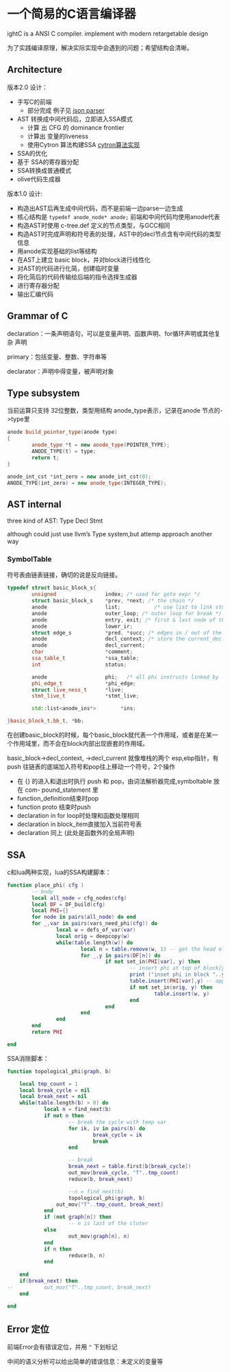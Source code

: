 # 一个简易的C语言编译器

ightC is a ANSI C compiler. implement with modern retargetable design

为了实践编译原理，解决实际实现中会遇到的问题；希望结构会清晰。

## Architecture
版本2.0 设计：
* 手写C的前端
  * 部分完成 例子见 [json parser](https://mzeric.github.io/compiler/2016/09/30/json-parser.html)
* AST 转换成中间代码后，立即进入SSA模式
  * 计算 出 CFG 的 dominance frontier 
  * 计算出 变量的liveness
  * 使用Cytron 算法构建SSA [cytron算法实现](https://github.com/mzeric/LightC/wiki/cytron)
* SSA的优化
* 基于 SSA的寄存器分配
* SSA转换成普通模式
* olive代码生成器



版本1.0 设计:
* 构造出AST后再生成中间代码，而不是前端一边parse一边生成
* 核心结构是 `typedef anode_node* anode;` 前端和中间代码均使用anode代表
* 构造AST时使用 c-tree.def 定义的节点类型，与GCC相同
* 构造AST时完成声明和符号表的处理，AST中的decl节点含有中间代码的类型信息
* 用anode实现基础的list等结构
* 在AST上建立 basic block，并对block进行线性化
* 对AST的代码进行化简，创建临时变量
* 将化简后的代码传输给后端的指令选择生成器
* 进行寄存器分配
* 输出汇编代码

## Grammar of C
declaration：一条声明语句，可以是变量声明、函数声明、for循环声明或其他复杂 声明

primary：包括变量、整数、字符串等 

declarator：声明中得变量，被声明对象

## Type subsystem
  
  当前运算只支持 32位整数，类型用结构 anode_type表示，记录在anode 节点的->type里
```c++
anode build_pointer_type(anode type)
{
        anode_type *t = new anode_type(POINTER_TYPE);
        ANODE_TYPE(t) = type;
        return t;
}

anode_int_cst *int_zero = new anode_int_cst(0);
ANODE_TYPE(int_zero) = new anode_type(INTEGER_TYPE);
```
## AST internal
three kind of AST: Type Decl Stmt

although could just use llvm’s Type system,but attemp approach another way

### SymbolTable
符号表由链表链接，确切的说是反向链接。
```c++
typedef struct basic_block_s{
        unsigned                index; /* used for goto expr */
        struct basic_block_s    *prev, *next; /* the chain */
        anode                   list;           /* use list to link stmt inside bb instead modify The AST */
        anode                   outer_loop; /* outer loop for break */
        anode                   entry, exit; /* first & last node of the block */
        anode                   lower_ir;
        struct edge_s           *pred, *succ; /* edges in / out of the block */
        anode                   decl_context; /* store the current_declspaces */
        anode                   decl_current;
        char                    *comment;
        ssa_table_t             *ssa_table;
        int                     status;

        anode                   phi;   /* all phi instructs linked by ->chain */
        phi_edge_t              *phi_edge;
        struct live_ness_t      *live;
        stmt_live_t             *stmt_live;

        std::list<anode_ins*>        *ins;

}basic_block_t,bb_t, *bb;
```
在创建basic_block的时候，每个basic_block就代表一个作用域，或者是在某一个作用域里，而不会在block内部出现嵌套的作用域。

basic_block->decl_context, ->decl_current 就像堆栈的两个 esp,ebp指针，有 push 往链表的底端加入符号和pop往上移动一个符号，2个操作
* 在 {} 的进入和退出时执行 push 和 pop，由词法解析器完成,symboltable 放在 com-
pound_statement 里
* function_definition结束时pop
* function proto 结束时push
* declaration in for loop时处理和函数处理相同
* declaration in block_item直接加入当前符号表
* declaration 同上 (此处是函数外的全局声明)
## SSA
c和lua两种实现，lua的SSA构建脚本：
```lua
function place_phi( cfg )
        -- body
        local all_node = cfg_nodes(cfg)
        local DF = DF_build(cfg)
        local PHI={}
        for node in pairs(all_node) do end
        for _,var in pairs(vars_need_phi(cfg)) do
                local w = defs_of_var(var)
                local orig = deepcopy(w)
                while(table.length(w)) do
                        local n = table.remove(w, 1) -- get the head element
                        for _,y in pairs(DF[n]) do
                                if not set_in(PHI[var], y) then
                                        -- insert phi at top of block[y]
                                        print ("inset phi in block "..y.." for var: "..var)
                                        table.insert(PHI[var],y) -- append
                                        if not set_in(orig, y) then
                                                table.insert(w, y)
                                        end
                                end
                        end
                end
        end
        return PHI

end
```
SSA消除脚本：
```lua
function topological_phi(graph, b)

    local tmp_count = 1
    local break_cycle = nil
    local break_next = nil
    while(table.length(b) > 0) do
            local n = find_next(b)
            if not n then
                    -- break the cycle with temp var
                    for ik, iv in pairs(b) do
                            break_cycle = ik
                            break
                    end

                    -- break
                    break_next = table.first(b[break_cycle])
                    out_mov(break_cycle, "T"..tmp_count)
                    reduce(b, break_next)

                    --n = find_next(b)
                    topological_phi(graph, b)
                out_mov("T"..tmp_count, break_next)
            end
            if (not graph[n]) then
                    -- n is last of the cluter
            else
                    out_mov(graph[n], n)
            end
            if n then
                    reduce(b, n)
            end
            
    end
    if(break_next) then
--          out_mov("T"..tmp_count, break_next)
    end

end
```
## Error 定位
前端Error会有错误定位，并用 `^` 下划标记

中间的语义分析可以给出简单的错误信息：未定义的变量等

